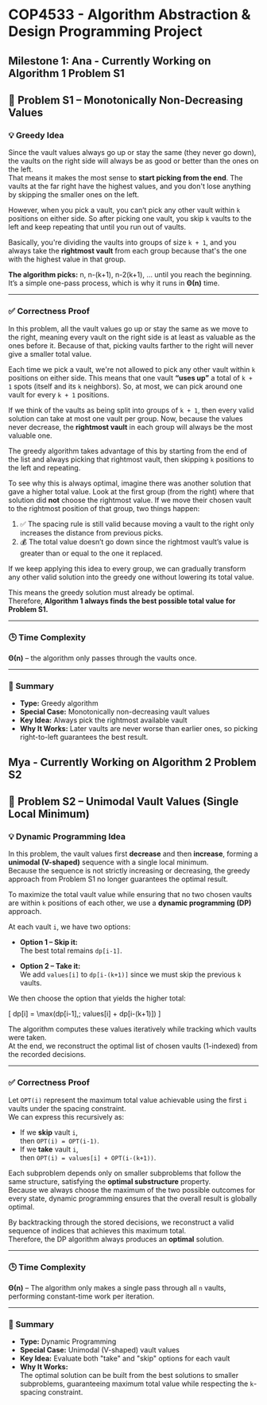# COP4533 - Algorithm Abstraction & Design Programming Project
Milestone 1: 
Ana - Currently Working on Algorithm 1 Problem S1 
---

## 🧩 Problem S1 – Monotonically Non-Decreasing Values

### 💡 Greedy Idea

Since the vault values always go up or stay the same (they never go down), the vaults on the right side will always be as good or better than the ones on the left.  
That means it makes the most sense to **start picking from the end**. The vaults at the far right have the highest values, and you don't lose anything by skipping the smaller ones on the left.

However, when you pick a vault, you can’t pick any other vault within `k` positions on either side. So after picking one vault, you skip `k` vaults to the left and keep repeating that until you run out of vaults.  

Basically, you're dividing the vaults into groups of size `k + 1`, and you always take the **rightmost vault** from each group because that's the one with the highest value in that group.

**The algorithm picks:**
n, n-(k+1), n-2(k+1), …
until you reach the beginning.  
It’s a simple one-pass process, which is why it runs in **Θ(n)** time.

---

### ✅ Correctness Proof

In this problem, all the vault values go up or stay the same as we move to the right, meaning every vault on the right side is at least as valuable as the ones before it. Because of that, picking vaults farther to the right will never give a smaller total value.

Each time we pick a vault, we're not allowed to pick any other vault within `k` positions on either side. This means that one vault **“uses up”** a total of `k + 1` spots (itself and its `k` neighbors). So, at most, we can pick around one vault for every `k + 1` positions.  

If we think of the vaults as being split into groups of `k + 1`, then every valid solution can take at most one vault per group. Now, because the values never decrease, the **rightmost vault** in each group will always be the most valuable one.  

The greedy algorithm takes advantage of this by starting from the end of the list and always picking that rightmost vault, then skipping `k` positions to the left and repeating.  

To see why this is always optimal, imagine there was another solution that gave a higher total value. Look at the first group (from the right) where that solution did **not** choose the rightmost value. If we move their chosen vault to the rightmost position of that group, two things happen:

1. ✅ The spacing rule is still valid because moving a vault to the right only increases the distance from previous picks.  
2. 💰 The total value doesn’t go down since the rightmost vault’s value is greater than or equal to the one it replaced.  

If we keep applying this idea to every group, we can gradually transform any other valid solution into the greedy one without lowering its total value.  

This means the greedy solution must already be optimal.  
Therefore, **Algorithm 1 always finds the best possible total value for Problem S1.**

---

### 🕒 Time Complexity
**Θ(n)** – the algorithm only passes through the vaults once.

---

### 🧠 Summary
- **Type:** Greedy algorithm  
- **Special Case:** Monotonically non-decreasing vault values  
- **Key Idea:** Always pick the rightmost available vault  
- **Why It Works:** Later vaults are never worse than earlier ones, so picking right-to-left guarantees the best result.

Mya - Currently Working on Algorithm 2 Problem S2 
---

## 🧩 Problem S2 – Unimodal Vault Values (Single Local Minimum)

### 💡 Dynamic Programming Idea

In this problem, the vault values first **decrease** and then **increase**, forming a **unimodal (V-shaped)** sequence with a single local minimum.  
Because the sequence is not strictly increasing or decreasing, the greedy approach from Problem S1 no longer guarantees the optimal result.

To maximize the total vault value while ensuring that no two chosen vaults are within `k` positions of each other, we use a **dynamic programming (DP)** approach.

At each vault `i`, we have two options:

- **Option 1 – Skip it:**  
  The best total remains `dp[i-1]`.

- **Option 2 – Take it:**  
  We add `values[i]` to `dp[i-(k+1)]` since we must skip the previous `k` vaults.

We then choose the option that yields the higher total:

\[
dp[i] = \max(dp[i-1],\; values[i] + dp[i-(k+1)])
\]

The algorithm computes these values iteratively while tracking which vaults were taken.  
At the end, we reconstruct the optimal list of chosen vaults (1-indexed) from the recorded decisions.

---

### ✅ Correctness Proof

Let `OPT(i)` represent the maximum total value achievable using the first `i` vaults under the spacing constraint.  
We can express this recursively as:

- If we **skip** vault `i`,  
  then `OPT(i) = OPT(i-1)`.
- If we **take** vault `i`,  
  then `OPT(i) = values[i] + OPT(i-(k+1))`.

Each subproblem depends only on smaller subproblems that follow the same structure, satisfying the **optimal substructure** property.  
Because we always choose the maximum of the two possible outcomes for every state, dynamic programming ensures that the overall result is globally optimal.

By backtracking through the stored decisions, we reconstruct a valid sequence of indices that achieves this maximum total.  
Therefore, the DP algorithm always produces an **optimal** solution.

---

### 🕒 Time Complexity
**Θ(n)** – The algorithm only makes a single pass through all `n` vaults, performing constant-time work per iteration.

---

### 🧠 Summary
- **Type:** Dynamic Programming  
- **Special Case:** Unimodal (V-shaped) vault values  
- **Key Idea:** Evaluate both "take" and "skip" options for each vault  
- **Why It Works:**  
  The optimal solution can be built from the best solutions to smaller subproblems, guaranteeing maximum total value while respecting the `k`-spacing constraint.
